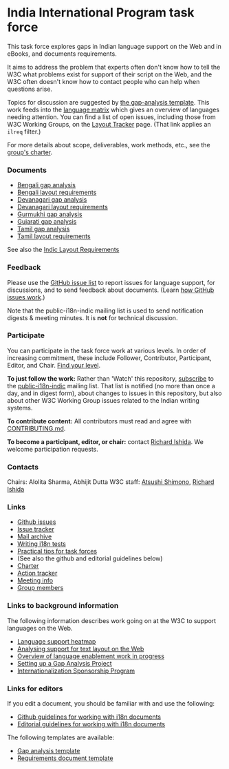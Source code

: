 # India International Program task force

This task force explores gaps in Indian language support on the Web and in eBooks, and documents requirements.

It aims to address the problem that experts often don't know how to tell the W3C what problems exist for support of their script on the Web, and the W3C often doesn't know how to contact people who can help when questions arise.

Topics for discussion are suggested by [the gap-analysis template](http://w3c.github.io/i18n-activity/templates/gap-analysis/gap-analysis_template.html). This work feeds into the [language matrix](http://w3c.github.io/typography/gap-analysis/language-matrix.html) which gives an overview of languages needing attention. You can find a list of open issues, including those from W3C Working Groups, on the [Layout Tracker](http://w3c.github.io/i18n-activity/textlayout/?filter=ilreq) page. (That link applies an `ilreq` filter.)

For more details about scope, deliverables, work methods, etc., see the [group's charter](https://w3c.github.io/iip/charter/).


### Documents
- [Bengali gap analysis](https://w3c.github.io/iip/gap-analysis/beng-gap.html)
- [Bengali layout requirements](https://w3c.github.io/iip/bengali/)
- [Devanagari gap analysis](https://w3c.github.io/iip/gap-analysis/deva-gap.html)
- [Devanagari layout requirements](https://w3c.github.io/iip/devanagari/)
- [Gurmukhi gap analysis](https://w3c.github.io/iip/gap-analysis/guru-gap.html)
- [Gujarati gap analysis](https://w3c.github.io/iip/gap-analysis/gujr-gap.html)
- [Tamil gap analysis](https://w3c.github.io/iip/gap-analysis/taml-gap.html)
- [Tamil layout requirements](https://w3c.github.io/iip/tamil/)

See also the [Indic Layout Requirements](https://w3c.github.io/ilreq/)


### Feedback
Please use the [GitHub issue list](https://github.com/w3c/iip/issues) to report issues for language support, for discussions, and to send feedback about documents. (Learn [how GitHub issues work](http://w3c.github.io/i18n-activity/guidelines/issues.html).)

Note that the public-i18n-indic mailing list is used to send notification digests & meeting minutes. It is **not** for technical discussion.


### Participate
You can participate in the task force work at various levels. In order of increasing commitment, these include Follower, Contributor, Participant, Editor, and Chair. [Find your level](https://github.com/w3c/i18n-activity/wiki/Layout-task-force-roles).

**To just follow the work:** Rather than 'Watch' this repository, [subscribe](mailto:public-i18n-indic-request@w3.org?subject=subscribe) to the [public-i18n-indic](https://lists.w3.org/Archives/Public/public-i18n-indic/) mailing list. That list is notified (no more than once a day, and in digest form), about changes to issues in this repository, but also about other W3C Working Group issues related to the Indian writing systems.

**To contribute content:** All contributors must read and agree with [CONTRIBUTING.md](CONTRIBUTING.md).

**To become a participant, editor, or chair:** contact [Richard Ishida](mailto:ishida@w3.org). We welcome participation requests.


### Contacts

Chairs: Alolita Sharma, Abhijit Dutta
W3C staff: [Atsushi Shimono](mailto:atsushi@w3.org), [Richard Ishida](mailto:ishida@w3.org)


### Links
- [Github issues](https://github.com/w3c/iip/issues)
- [Issue tracker](http://w3c.github.io/i18n-activity/textlayout/?filter=indic)
- [Mail archive](https://lists.w3.org/Archives/Public/public-i18n-indic/)
- [Writing i18n tests](https://github.com/w3c/i18n-activity/wiki/Writing-i18n-tests)
- [Practical tips for task forces](https://w3c.github.io/i18n-activity/guidelines/process.html)
- (See also the github and editorial guidelines below)
- [Charter](http://w3c.github.io/iip/charter/)
- [Action tracker](https://www.w3.org/International/groups/indic-layout/track/actions/open)
- [Meeting info](https://www.w3.org/2017/07/ilreq-meeting-info.html)
- [Group members](https://www.w3.org/2000/09/dbwg/details?group=104979&public=1) 

### Links to background information
The following information describes work going on at the W3C to support languages on the Web.
- [Language support heatmap](http://w3c.github.io/typography/gap-analysis/language-matrix.html)
- [Analysing support for text layout on the Web](https://github.com/w3c/i18n-discuss/wiki/Analysing-support-for-text-layout-on-the-Web)
- [Overview of language enablement work in progress](https://www.w3.org/International/layout)
- [Setting up a Gap Analysis Project](https://github.com/w3c/typography/wiki/Setting-up-a-Gap-Analysis-Project)
- [Internationalization Sponsorship Program](https://www.w3.org/International/sponsorship/)

### Links for editors
If you edit a document, you should be familiar with and use the following:
- [Github guidelines for working with i18n documents](http://w3c.github.io/i18n-activity/guidelines/github)
- [Editorial guidelines for working with i18n documents](http://w3c.github.io/i18n-activity/guidelines/editing)

The following templates are available:
- [Gap analysis template](http://w3c.github.io/i18n-activity/templates/gap-analysis/gap-analysis_template.html)
- [Requirements document template](http://w3c.github.io/i18n-activity/templates/lreq_doc/gap-analysis_template.html)
